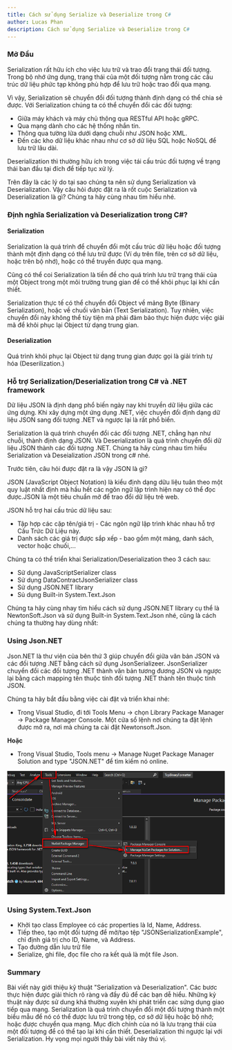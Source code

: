```yaml
---
title: Cách sử dụng Serialize và Deserialize trong C#
author: Lucas Phan
description: Cách sử dụng Serialize và Deserialize trong C#
---
```


### Mở Đầu

Serialization rất hữu ích cho việc lưu trữ và trao đổi trạng thái đối tượng. Trong bộ nhớ ứng dụng, trạng thái của một đối tượng nằm trong các cấu trúc dữ liệu phức tạp không phù hợp để lưu trữ hoặc trao đổi qua mạng.

Vì vậy, Serialization sẽ chuyển đổi đối tượng thành định dạng có thể chia sẻ được. Với Serialization chúng ta có thể chuyển đổi các đối tượng:
 - Giữa máy khách và máy chủ thông qua RESTful API hoặc gRPC.
 - Qua mạng dành cho các hệ thống nhắn tin.
 - Thông qua tường lửa dưới dạng chuỗi như JSON hoặc XML.
 - Đến các kho dữ liệu khác nhau như cơ sở dữ liệu SQL hoặc NoSQL để lưu trữ lâu dài.

 Deserialization thì thường hữu ích trong việc tái cấu trúc đối tượng về trạng thái ban đầu tại đích để tiếp tục xử lý.

 Trên đây là các lý do tại sao chúng ta nên sử dụng Serialization và Deserialization. Vậy câu hỏi được đặt ra là rốt cuộc Serialization và Deserialization là gì? Chúng ta hãy cùng nhau tìm hiểu nhé.

 ### Định nghĩa Serialization và Deserialization trong C#?

 #### Serialization

 Serialization là quá trình để chuyển đổi một cấu trúc dữ liệu hoặc đối tượng thành một định dạng có thể lưu trữ được (Ví dụ trên file, trên cơ sở dữ liệu, hoặc trên bộ nhớ), hoặc có thể truyền được qua mạng.

 Cũng có thể coi Serialization là tiền đề cho quá trình lưu trữ trạng thái của một Object trong một môi trường trung gian để có thể khôi phục lại khi cần thiết.

 Serialization thực tế có thể chuyển đổi Object về mảng Byte (Binary Serialization), hoặc về chuối văn bản (Text Serialization). Tuy nhiên, việc chuyển đổi này không thể tùy tiện mà phải đảm bảo thực hiện được việc giải mã để khôi phục lại Object từ dạng trung gian.


 #### Deserialization

 Quá trình khôi phục lại Object từ dạng trung gian được gọi là giải trình tự hóa (Deserilization.)


### Hỗ trợ Serialization/Deserialization trong C# và .NET framework

<!-- Việc chuyển một Object về chuỗi ký tự hoặc mảng byte là một công việc tương đối phức tạp, tốn công sức và dễ sai sót, đặc biệt là đối với các class lớn có nhiều trường dữ liệu cũng như khi phải làm việc với nhiều class khác nhau.

Để hỗ trợ cho người lập trình, .NET framework cung cấp các class hỗ trợ cho 3 loại Serialization: Binary, XML, và JSON. -->

<!-- #### BinaryFormatter

**BinaryFormatter** class: biến đổi Object về mảng byte và ghi trực tiếp vào một stream; đọc các byte dữ liệu từ một stream và biến đổi về object. Lớp BinaryFormatter nằm trong không gian trên System>runtime.Serialization.Formatters.Binary.

##### Xây dựng cấu trúc Solution:

- Tạo mới một Solution trống đặt tên là ....
- Tạo mới 3 project trong solution này: Client (Console App), Server (Console App), Common (Class Library(>NET framework)).
- Thiết lập Multiple startup projects cho Client và Server
- Thêm 2 file mã nguồn Student.cs và TextSerializer.cs vào Common.
- Thiết lập cho Client tham chiếu tới thư viện Common. -->

Dữ liệu JSON là định dạng phổ biến ngày nay khi truyền dữ liệu giữa các ứng dựng. Khi xây dựng một ứng dụng .NET, việc chuyển đổi định dạng dữ liệu JSON sang đối tượng .NET và ngược lại là rất phổ biến.

Serialization là quá trình chuyển đổi các đối tượng .NET, chẳng hạn như chuỗi, thành định dạng JSON. Và Deserialization là quá trình chuyển đổi dữ liệu JSON thành các đối tượng .NET. Chúng ta hãy cùng nhau tìm hiểu Serialization và Deseialization JSON trong c# nhé.

Trước tiên, câu hỏi được đặt ra là vậy JSON là gì?

JSON (JavaScript Object Notation) là kiểu định dạng dữu liệu tuân theo một quy luật nhất định mà hầu hết các ngôn ngữ lập trình hiện nay có thể đọc được.JSON là một tiêu chuẩn mở để trao đổi dữ liệu trê web.

JSON hỗ trợ hai cấu trúc dữ liệu sau:
 - Tập hợp các cặp tên/giá trị - Các ngôn ngữ lập trình khác nhau hỗ trợ Cấu Trức Dữ Liệu này.
 - Danh sách các giá trị được sắp xếp - bao gồm một mảng, danh sách, vector hoặc chuối,...

 Chúng ta có thể triển khai Serialization/Deserialization theo 3 cách sau:

 - Sử dụng JavaScriptSerializer class
 - Sử dụng DataContractJsonSerializer class
 - Sử dụng JSON.NET library
 - Sủ dụng Built-in System.Text.Json

 Chúng ta hãy cùng nhay tìm hiểu cách sử dụng JSON.NET library cụ thể là NewtonSoft.Json và sử dụng Built-in System.Text.Json nhé, cũng là cách chúng ta thường hay dùng nhất:

 ### Using Json.NET

 Json.NET là thư viện của bên thứ 3 giúp chuyển đổi giữa văn bản JSON và các đối tượng .NET bằng cách sử dụng JsonSerializeer. JsonSerializer chuyển đổi các đối tượng .NET thành văn bản tương đương JSON và ngược lại bằng cách mapping tên thuộc tính đối tượng .NET thành tên thuộc tính JSON.

 Chúng ta hãy bắt đầu bằng việc cài đặt và triển khai nhé:

 - Trong Visual Studio, đi tới Tools Menu -> chọn Library Package Manager -> Package  Manager Console. Một cửa sổ lệnh nơi chúng ta đặt lệnh được mở ra, nơi mà chúng ta cài đặt Newtonsoft.Json. 

 **Hoặc**

 - Trong Visual Studio, Tools menu -> Manage Nuget Package Manager Solution and type "JSON.NET" để tìm kiếm nó online.

![Alt text](/assets/img/git-pics/installing-json.NET.png)

<script src="https://gist.github.com/caotriphan/8f3a1ca7a78ecfa8c6862dc8f69b0799.js"></script>

### Using System.Text.Json

<script src="https://gist.github.com/caotriphan/ca875fabfea944f49a08615b75397af9.js"></script>

- Khởi tạo class Employee có các properties là Id, Name, Address.
- Tiếp theo, tạo một đối tượng để mở/tạo tệp "JSONSerializationExample", chỉ định giá trị cho ID, Name, và Address.
- Tạo đường dẫn lưu trữ file
- Serialize, ghi file, đọc file cho ra kết quả là một file Json.
### Summary

Bài viết này giới thiệu kỹ thuật "Serialization và Deserialization". Các bươc thực hiện được giải thích rõ ràng và đầy đủ để các bạn dễ hiểu. Những kỷ thuật này được sử dung khá thường xuyên khi phát triển cac sứng dụng giao tiếp qua mạng. Serialization là quá trình chuyển đổi một đối tượng thành một biểu mẫu để nó có thể được lưu trữ trong tệp, cơ sở dữ liệu hoặc bộ nhớ; hoặc được chuyển qua mạng. Mục đích chính của nó là lưu trạng thái của một đối tượng để có thể tạo lại khi cần thiết. Deserialization thì ngược lại với Serialization. 
Hy vọng mọi người thấy bài viết này thú vị. 
